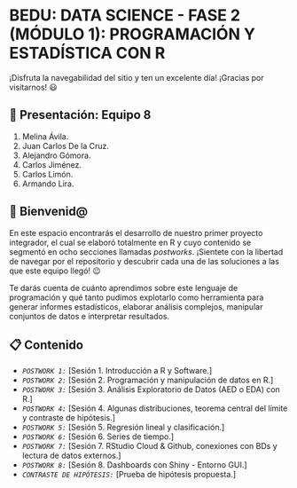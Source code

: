 # BEDU: DATA SCIENCE - FASE 2 (MÓDULO 1): PROGRAMACIÓN Y ESTADÍSTICA CON R
¡Disfruta la navegabilidad del sitio y ten un excelente día! ¡Gracias por visitarnos! 😃

## 🙋 Presentación: Equipo 8
1. Melina Ávila.
2. Juan Carlos De la Cruz.
3. Alejandro Gómora.
4. Carlos Jiménez.
5. Carlos Limón.
6. Armando Lira.

## 👋 Bienvenid@
En este espacio encontrarás el desarrollo de nuestro primer proyecto integrador, el cual se elaboró totalmente en R y cuyo contenido se segmentó en ocho secciones llamadas _postworks_. ¡Sientete con la libertad de navegar por el repositorio y descubrir cada una de las soluciones a las que este equipo llegó! 😉

Te darás cuenta de cuánto aprendimos sobre este lenguaje de programación y qué tanto pudimos explotarlo como herramienta para generar informes estadísticos, elaborar análisis complejos, manipular conjuntos de datos e interpretar resultados.

## 📋 Contenido
- _```POSTWORK 1:```_ [Sesión 1. Introducción a R y Software.]
- _```POSTWORK 2:```_ [Sesión 2. Programación y manipulación de datos en R.]
- _```POSTWORK 3:```_ [Sesión 3. Análisis Exploratorio de Datos (AED o EDA) con R.]
- _```POSTWORK 4:```_ [Sesión 4. Algunas distribuciones, teorema central del límite y contraste de hipótesis.]
- _```POSTWORK 5:```_ [Sesión 5. Regresión lineal y clasificación.]
- _```POSTWORK 6:```_ [Sesión 6. Series de tiempo.]
- _```POSTWORK 7:```_ [Sesión 7. RStudio Cloud & Github, conexiones con BDs y lectura de datos externos.]
- _```POSTWORK 8:```_ [Sesión 8. Dashboards con Shiny - Entorno GUI.]
- _```CONTRASTE DE HIPÓTESIS:```_ [Prueba de hipótesis propuesta.]
